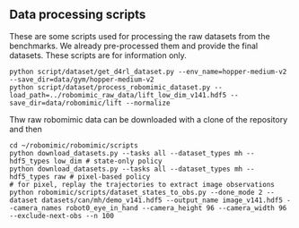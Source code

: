 ## Data processing scripts

These are some scripts used for processing the raw datasets from the benchmarks. We already pre-processed them and provide the final datasets. These scripts are for information only.

```console
python script/dataset/get_d4rl_dataset.py --env_name=hopper-medium-v2 --save_dir=data/gym/hopper-medium-v2
python script/dataset/process_robomimic_dataset.py --load_path=../robomimic_raw_data/lift_low_dim_v141.hdf5 --save_dir=data/robomimic/lift --normalize
```

Thw raw robomimic data can be downloaded with a clone of the repository and then
```console
cd ~/robomimic/robomimic/scripts
python download_datasets.py --tasks all --dataset_types mh --hdf5_types low_dim # state-only policy
python download_datasets.py --tasks all --dataset_types mh --hdf5_types raw # pixel-based policy
# for pixel, replay the trajectories to extract image observations
python robomimic/scripts/dataset_states_to_obs.py --done_mode 2 --dataset datasets/can/mh/demo_v141.hdf5 --output_name image_v141.hdf5 --camera_names robot0_eye_in_hand --camera_height 96 --camera_width 96 --exclude-next-obs --n 100
```